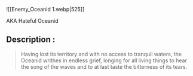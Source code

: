 
![[Enemy_Oceanid 1.webp|525]]

AKA Hateful Oceanid

## Description : 

> Having lost its territory and with no access to tranquil waters, the Oceanid writhes in endless grief, longing for all living things to hear the song of the waves and to at last taste the bitterness of its tears.